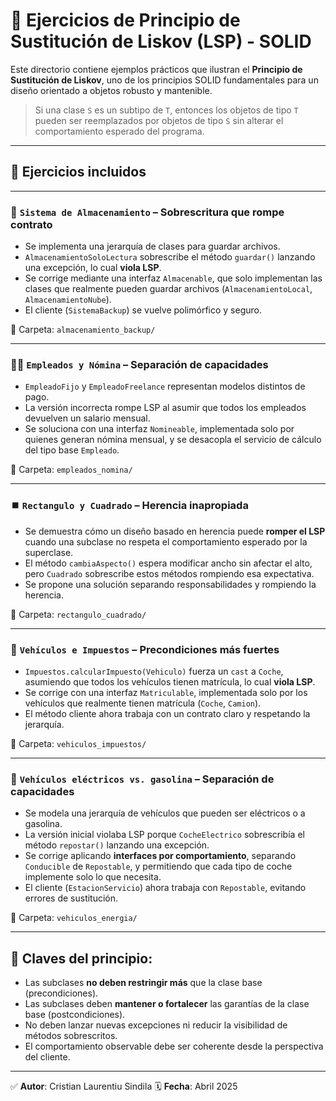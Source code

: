 # 🔁 Ejercicios de Principio de Sustitución de Liskov (LSP) - SOLID

Este directorio contiene ejemplos prácticos que ilustran el **Principio de Sustitución de Liskov**, uno de los principios SOLID fundamentales para un diseño orientado a objetos robusto y mantenible.

> Si una clase `S` es un subtipo de `T`, entonces los objetos de tipo `T` pueden ser reemplazados por objetos de tipo `S` sin alterar el comportamiento esperado del programa.

---

## 🧪 Ejercicios incluidos

---

### 💾 `Sistema de Almacenamiento` – Sobrescritura que rompe contrato
- Se implementa una jerarquía de clases para guardar archivos.
- `AlmacenamientoSoloLectura` sobrescribe el método `guardar()` lanzando una excepción, lo cual **viola LSP**.
- Se corrige mediante una interfaz `Almacenable`, que solo implementan las clases que realmente pueden guardar archivos (`AlmacenamientoLocal`, `AlmacenamientoNube`).
- El cliente (`SistemaBackup`) se vuelve polimórfico y seguro.

📁 Carpeta: `almacenamiento_backup/`

---

### 🙍‍♂️ `Empleados y Nómina` – Separación de capacidades
- `EmpleadoFijo` y `EmpleadoFreelance` representan modelos distintos de pago.
- La versión incorrecta rompe LSP al asumir que todos los empleados devuelven un salario mensual.
- Se soluciona con una interfaz `Nomineable`, implementada solo por quienes generan nómina mensual, y se desacopla el servicio de cálculo del tipo base `Empleado`.

📁 Carpeta: `empleados_nomina/`

---

### ⏹️ `Rectangulo y Cuadrado` – Herencia inapropiada
- Se demuestra cómo un diseño basado en herencia puede **romper el LSP** cuando una subclase no respeta el comportamiento esperado por la superclase.
- El método `cambiaAspecto()` espera modificar ancho sin afectar el alto, pero `Cuadrado` sobrescribe estos métodos rompiendo esa expectativa.
- Se propone una solución separando responsabilidades y rompiendo la herencia.

📁 Carpeta: `rectangulo_cuadrado/`

---

### 🚗 `Vehículos e Impuestos` – Precondiciones más fuertes
- `Impuestos.calcularImpuesto(Vehiculo)` fuerza un `cast` a `Coche`, asumiendo que todos los vehículos tienen matrícula, lo cual **viola LSP**.
- Se corrige con una interfaz `Matriculable`, implementada solo por los vehículos que realmente tienen matrícula (`Coche`, `Camion`).
- El método cliente ahora trabaja con un contrato claro y respetando la jerarquía.

📁 Carpeta: `vehiculos_impuestos/`

---

### 🔋 `Vehículos eléctricos vs. gasolina` – Separación de capacidades
- Se modela una jerarquía de vehículos que pueden ser eléctricos o a gasolina.
- La versión inicial violaba LSP porque `CocheElectrico` sobrescribía el método `repostar()` lanzando una excepción.
- Se corrige aplicando **interfaces por comportamiento**, separando `Conducible` de `Repostable`, y permitiendo que cada tipo de coche implemente solo lo que necesita.
- El cliente (`EstacionServicio`) ahora trabaja con `Repostable`, evitando errores de sustitución.

📁 Carpeta: `vehiculos_energia/`

---



## 🧠 Claves del principio:

- Las subclases **no deben restringir más** que la clase base (precondiciones).
- Las subclases deben **mantener o fortalecer** las garantías de la clase base (postcondiciones).
- No deben lanzar nuevas excepciones ni reducir la visibilidad de métodos sobrescritos.
- El comportamiento observable debe ser coherente desde la perspectiva del cliente.

---

✅ **Autor**: Cristian Laurentiu Sindila
🗓 **Fecha**: Abril 2025